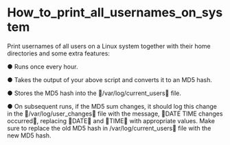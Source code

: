 # How_to_print_all_usernames_on_system
Print usernames of all users on a Linux system together with their home directories and some extra features:

● Runs once every hour. 

● Takes the output of your above script and converts it to an MD5 hash. 

● Stores the MD5 hash into the /var/log/current_users file. 

● On subsequent runs, if the MD5 sum changes, it should log this change in the /var/log/user_changes file with the message, DATE TIME changes occurred, replacing DATE and TIME with appropriate values. Make sure to replace the old MD5 hash in /var/log/current_users file with the new MD5 hash.
